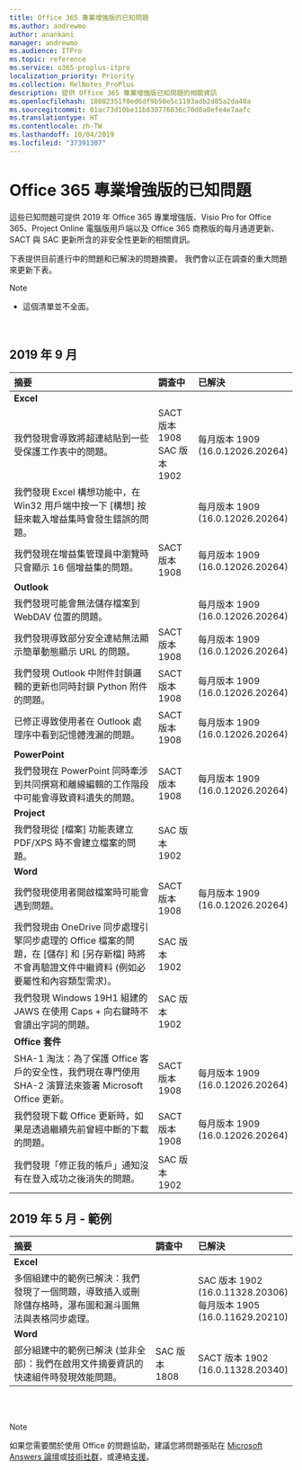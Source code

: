 ```yaml
---
title: Office 365 專業增強版的已知問題
ms.author: andrewmo
author: anankani
manager: andrewmo
ms.audience: ITPro
ms.topic: reference
ms.service: o365-proplus-itpro
localization_priority: Priority
ms.collection: RelNotes_ProPlus
description: 提供 Office 365 專業增強版已知問題的相關資訊
ms.openlocfilehash: 18082351f0ed6df9b50e5c1193adb2d85a2da40a
ms.sourcegitcommit: 01ac73d10be11b830776836c70d0a0efe4e7aafc
ms.translationtype: HT
ms.contentlocale: zh-TW
ms.lasthandoff: 10/04/2019
ms.locfileid: "37391307"
---
```

# <a name="office-365-proplus-known-issues"></a>Office 365 專業增強版的已知問題

這些已知問題可提供 2019 年 Office 365 專業增強版、Visio Pro for Office 365、Project Online 電腦版用戶端以及 Office 365 商務版的每月通道更新、SACT 與 SAC 更新所含的非安全性更新的相關資訊。

下表提供目前進行中的問題和已解決的問題摘要。  我們會以正在調查的重大問題來更新下表。

 > [!NOTE]
 >- 這個清單並不全面。

<br>

## <a name="september-2019"></a>2019 年 9 月

|摘要|調查中|已解決|
|:-------------------------------------------------------------------------------------|:-----|:-----|
|**Excel**
我們發現會導致將超連結貼到一些受保護工作表中的問題。|SACT 版本 1908 <br> SAC 版本 1902|每月版本 1909 <br> (16.0.12026.20264)|
我們發現 Excel 構想功能中，在 Win32 用戶端中按一下 [構想] 按鈕來載入增益集時會發生錯誤的問題。||每月版本 1909 <br> (16.0.12026.20264)|
我們發現在增益集管理員中瀏覽時只會顯示 16 個增益集的問題。|SACT 版本 1908|每月版本 1909 <br> (16.0.12026.20264)|
|**Outlook**
我們發現可能會無法儲存檔案到 WebDAV 位置的問題。||每月版本 1909 <br> (16.0.12026.20264)|
我們發現導致部分安全連結無法顯示簡單動態顯示 URL 的問題。|SACT 版本 1908|每月版本 1909 <br> (16.0.12026.20264)|
我們發現 Outlook 中附件封鎖邏輯的更新也同時封鎖 Python 附件的問題。|SACT 版本 1908|每月版本 1909 <br> (16.0.12026.20264)|
已修正導致使用者在 Outlook 處理序中看到記憶體洩漏的問題。|SACT 版本 1908|每月版本 1909 <br> (16.0.12026.20264)|
|**PowerPoint**
我們發現在 PowerPoint 同時牽涉到共同撰寫和離線編輯的工作階段中可能會導致資料遺失的問題。|SACT 版本 1908|每月版本 1909 <br> (16.0.12026.20264)|
|**Project**
我們發現從 [檔案] 功能表建立 PDF/XPS 時不會建立檔案的問題。 |SAC 版本 1902||
|**Word**
我們發現使用者開啟檔案時可能會遇到問題。|SACT 版本 1908|每月版本 1909 <br> (16.0.12026.20264)|
我們發現由 OneDrive 同步處理引擎同步處理的 Office 檔案的問題，在 [儲存] 和 [另存新檔] 時將不會再驗證文件中繼資料 (例如必要屬性和內容類型需求)。|SAC 版本 1902||
我們發現 Windows 19H1 組建的 JAWS 在使用 Caps + 向右鍵時不會讀出字詞的問題。|SAC 版本 1902||
|**Office 套件**
SHA-1 淘汰：為了保護 Office 客戶的安全性，我們現在專門使用 SHA-2 演算法來簽署 Microsoft Office 更新。|SACT 版本 1908|每月版本 1909 <br> (16.0.12026.20264)|
我們發現下載 Office 更新時，如果是透過繼續先前曾經中斷的下載的問題。|SACT 版本 1908|每月版本 1909 <br> (16.0.12026.20264)||
我們發現「修正我的帳戶」通知沒有在登入成功之後消失的問題。|SAC 版本 1902||



## <a name="may-2019---sample"></a>2019 年 5 月 - 範例

|摘要|調查中|已解決|
|:-------------------------------------------------------------------------------------|:-----|:-----|
|**Excel**
多個組建中的範例已解決：我們發現了一個問題，導致插入或刪除儲存格時，瀑布圖和漏斗圖無法與表格同步處理。||SAC 版本 1902 <br> (16.0.11328.20306) <br> 每月版本 1905 <br> (16.0.11629.20210)|
|**Word**
部分組建中的範例已解決 (並非全部)：我們在啟用文件摘要資訊的快速組件時發現效能問題。|SAC 版本 1808|SACT 版本 1902 <br> (16.0.11328.20340)|

<br>
<br>

> [!NOTE]
> 如果您需要關於使用 Office 的問題協助，建議您將問題張貼在 [Microsoft Answers 論壇](https://answers.microsoft.com/)或[技術社群](https://techcommunity.microsoft.com/)，或連絡[支援](https://support.microsoft.com/contactus)。

